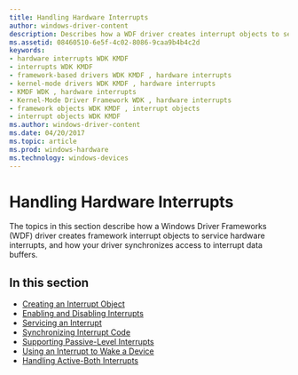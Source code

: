 ```yaml
---
title: Handling Hardware Interrupts
author: windows-driver-content
description: Describes how a WDF driver creates interrupt objects to service hardware interrupts, and how your driver synchronizes access to interrupt data buffers.
ms.assetid: 08460510-6e5f-4c02-8086-9caa9b4b4c2d
keywords:
- hardware interrupts WDK KMDF
- interrupts WDK KMDF
- framework-based drivers WDK KMDF , hardware interrupts
- kernel-mode drivers WDK KMDF , hardware interrupts
- KMDF WDK , hardware interrupts
- Kernel-Mode Driver Framework WDK , hardware interrupts
- framework objects WDK KMDF , interrupt objects
- interrupt objects WDK KMDF
ms.author: windows-driver-content
ms.date: 04/20/2017
ms.topic: article
ms.prod: windows-hardware
ms.technology: windows-devices
---
```


# Handling Hardware Interrupts


The topics in this section describe how a Windows Driver Frameworks (WDF) driver creates framework interrupt objects to service hardware interrupts, and how your driver synchronizes access to interrupt data buffers.

## <a href="" id="ddk-handling-hardware-interrupts-df"></a>


## In this section


-   [Creating an Interrupt Object](creating-an-interrupt-object.md)
-   [Enabling and Disabling Interrupts](enabling-and-disabling-interrupts.md)
-   [Servicing an Interrupt](servicing-an-interrupt.md)
-   [Synchronizing Interrupt Code](synchronizing-interrupt-code.md)
-   [Supporting Passive-Level Interrupts](supporting-passive-level-interrupts.md)
-   [Using an Interrupt to Wake a Device](using-an-interrupt-to-wake-a-device.md)
-   [Handling Active-Both Interrupts](handling-active-both-interrupts.md)

 

 





